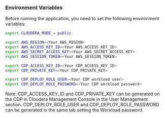 
### Environment Variables

Before running the application, you need to set the following environment variables:

```bash
export CLOUDERA_MODE = public
```

```bash
export AWS_REGION=<Your AWS_REGION>
export AWS_ACCESS_KEY_ID=<Your AWS_ACCESS_KEY_ID>
export AWS_SECRET_ACCESS_KEY=<Your AWS_SECRET_ACCESS_KEY>
export AWS_SESSION_TOKEN=<Your AWS_SESSION_TOKEN>
```

```bash
export CDP_ACCESS_KEY_ID=<Your CDP_ACCESS_KEY_ID>
export CDP_PRIVATE_KEY=<Your CDP_PRIVATE_KEY>
```

```bash
export CDP_DEPLOY_ROLE_USER=<Your CDP workload user>
export CDP_DEPLOY_ROLE_PASSWORD=<Your CDP workload password>
```

Note: CDP_ACCESS_KEY_ID and CDP_PRIVATE_KEY can be generated on the CDP in Cloudera Management Console in the User Management section.
CDP_DEPLOY_ROLE_USER and CDP_DEPLOY_ROLE_PASSWORD can be generated in the same tab setting the Workload password.